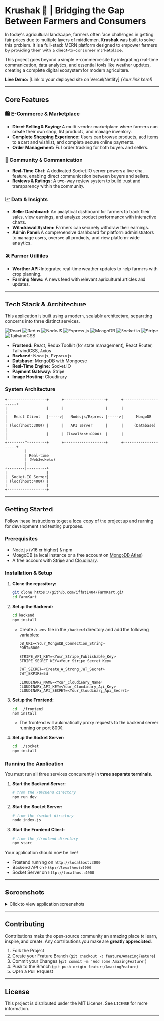 # Krushak 🛒 | Bridging the Gap Between Farmers and Consumers

In today's agricultural landscape, farmers often face challenges in getting fair prices due to multiple layers of middlemen. **Krushak** was built to solve this problem. It is a full-stack MERN platform designed to empower farmers by providing them with a direct-to-consumer marketplace.

This project goes beyond a simple e-commerce site by integrating real-time communication, data analytics, and essential tools like weather updates, creating a complete digital ecosystem for modern agriculture.

**Live Demo:** [Link to your deployed site on Vercel/Netlify] *(Your link here!)*

---

## Core Features

### 🛍️ E-Commerce & Marketplace
- **Direct Selling & Buying:** A multi-vendor marketplace where farmers can create their own shop, list products, and manage inventory.
- **Complete Shopping Experience:** Users can browse products, add items to a cart and wishlist, and complete secure online payments.
- **Order Management:** Full order tracking for both buyers and sellers.

### 💬 Community & Communication
- **Real-Time Chat:** A dedicated Socket.IO server powers a live chat feature, enabling direct communication between buyers and sellers.
- **Reviews & Ratings:** A two-way review system to build trust and transparency within the community.

### 📈 Data & Insights
- **Seller Dashboard:** An analytical dashboard for farmers to track their sales, view earnings, and analyze product performance with interactive charts.
- **Withdrawal System:** Farmers can securely withdraw their earnings.
- **Admin Panel:** A comprehensive dashboard for platform administrators to manage users, oversee all products, and view platform-wide analytics.

### 🛠️ Farmer Utilities
- **Weather API:** Integrated real-time weather updates to help farmers with crop planning.
- **Farming News:** A news feed with relevant agricultural articles and updates.

---

## Tech Stack & Architecture

This application is built using a modern, scalable architecture, separating concerns into three distinct services.

![React](https://img.shields.io/badge/react-%2320232a.svg?style=for-the-badge&logo=react&logoColor=%2361DAFB)
![Redux](https://img.shields.io/badge/redux-%23593d88.svg?style=for-the-badge&logo=redux&logoColor=white)
![NodeJS](https://img.shields.io/badge/node.js-6DA55F?style=for-the-badge&logo=node.js&logoColor=white)
![Express.js](https://img.shields.io/badge/express.js-%23404d59.svg?style=for-the-badge&logo=express&logoColor=%2361DAFB)
![MongoDB](https://img.shields.io/badge/MongoDB-%234ea94b.svg?style=for-the-badge&logo=mongodb&logoColor=white)
![Socket.io](https://img.shields.io/badge/Socket.io-black?style=for-the-badge&logo=socket.io&badgeColor=010101)
![Stripe](https://img.shields.io/badge/Stripe-626CD9?style=for-the-badge&logo=Stripe&logoColor=white)
![TailwindCSS](https://img.shields.io/badge/tailwindcss-%2338B2AC.svg?style=for-the-badge&logo=tailwind-css&logoColor=white)

-   **Frontend:** React, Redux Toolkit (for state management), React Router, TailwindCSS, Axios
-   **Backend:** Node.js, Express.js
-   **Database:** MongoDB with Mongoose
-   **Real-Time Engine:** Socket.IO
-   **Payment Gateway:** Stripe
-   **Image Hosting:** Cloudinary

### System Architecture

```
+------------------+      +-------------------+      +---------------------+
|                  |      |                   |      |                     |
|   React Client   |----->|   Node.js/Express |----->|      MongoDB        |
| (localhost:3000) |      |   API Server      |      |     (Database)      |
|                  |      | (localhost:8000)  |      |                     |
+--------^---------+      +-------------------+      +---------------------+
         |
         | Real-time
         | (WebSockets)
         |
+--------|---------+
|                  |
|  Socket.IO Server|
| (localhost:4000) |
|                  |
+------------------+
```

---

## Getting Started

Follow these instructions to get a local copy of the project up and running for development and testing purposes.

### Prerequisites

-   Node.js (v16 or higher) & npm
-   MongoDB (a local instance or a free account on [MongoDB Atlas](https://www.mongodb.com/cloud/atlas))
-   A free account with [Stripe](https://stripe.com/) and [Cloudinary](https://cloudinary.com/).

### Installation & Setup

1.  **Clone the repository:**
    ```sh
    git clone https://github.com/iffat1404/FarmKart.git
    cd FarmKart
    ```

2.  **Setup the Backend:**
    ```sh
    cd backend
    npm install
    ```
    -   Create a `.env` file in the `/backend` directory and add the following variables:
        ```env
        DB_URI=<Your_MongoDB_Connection_String>
        PORT=8000

        STRIPE_API_KEY=<Your_Stripe_Publishable_Key>
        STRIPE_SECRET_KEY=<Your_Stripe_Secret_Key>
        
        JWT_SECRET=<Create_A_Strong_JWT_Secret>
        JWT_EXPIRE=5d

        CLOUDINARY_NAME=<Your_Cloudinary_Name>
        CLOUDINARY_API_KEY=<Your_Cloudinary_Api_Key>
        CLOUDINARY_API_SECRET=<Your_Cloudinary_Api_Secret>
        ```

3.  **Setup the Frontend:**
    ```sh
    cd ../frontend
    npm install
    ```
    - The frontend will automatically proxy requests to the backend server running on port 8000.

4.  **Setup the Socket Server:**
    ```sh
    cd ../socket
    npm install
    ```

### Running the Application

You must run all three services concurrently in **three separate terminals**.

1.  **Start the Backend Server:**
    ```sh
    # from the /backend directory
    npm run dev
    ```

2.  **Start the Socket Server:**
    ```sh
    # from the /socket directory
    node index.js
    ```

3.  **Start the Frontend Client:**
    ```sh
    # from the /frontend directory
    npm start
    ```

Your application should now be live!
-   Frontend running on `http://localhost:3000`
-   Backend API on `http://localhost:8000`
-   Socket Server on `http://localhost:4000`

---

## Screenshots

<details>
<summary>Click to view application screenshots</summary>



</details>

---

## Contributing

Contributions make the open-source community an amazing place to learn, inspire, and create. Any contributions you make are **greatly appreciated**.

1.  Fork the Project
2.  Create your Feature Branch (`git checkout -b feature/AmazingFeature`)
3.  Commit your Changes (`git commit -m 'Add some AmazingFeature'`)
4.  Push to the Branch (`git push origin feature/AmazingFeature`)
5.  Open a Pull Request

---

## License

This project is distributed under the MIT License. See `LICENSE` for more information.

---
